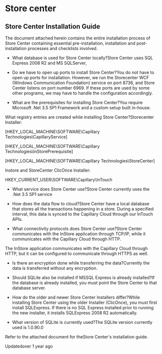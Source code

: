 # Store center

## Store Center Installation Guide

The document attached herein contains the entire installation process of Store Center containing essential pre-installation, installation and post-installation processes and checklists involved.

* What database is used for Store Center locally?Store Center uses SQL Express 2008 R2 and MS SQLServer,

* Do we have to open up ports to install Store Center?You do not have to open up ports for installation. However, we run the Storecenter WCF (Windows Communication Foundation) service on port 8736, and Store Center listens on port number 6969. If these ports are used by some other programs, we may have to handle the configuration accordingly.

* What are the prerequisites for installing Store Center?You require Microsoft .Net 3.5 SP1 Framework and a custom setup built in-house.

What registry entries are created while installing Store Center?Storecenter Installer:

[HKEY_LOCAL_MACHINE\SOFTWARE\Capillary Technologies\CapillaryService]

[HKEY_LOCAL_MACHINE\SOFTWARE\Capillary Technologies\InStorePrerequisite]

[HKEY_LOCAL_MACHINE\SOFTWARE\Capillary Technologies\StoreCenter]

Instore and StoreCenter ClicOnce Installer:

HKEY_CURRENT_USER\SOFTWARE\Capillary\InTouch

* What service does Store Center use?Store Center currently uses the .Net 3.5 SP1 service

* How does the data flow to cloud?Store Center have a local database that stores all the transactions happening in a store. During a specified interval, this data is synced to the Capillary Cloud through our InTouch APIs.

* What connectivity protocols does Store Center use?Store Center communicates with the InStore application through TCP/IP, while it communicates with the Capillary Cloud through HTTP.

The InStore application communicates with the Capillary Cloud through HTTP, but it can be configured to communicate through HTTPS as well.

* Is there an encryption done while transferring the data?Currently the data is transferred without any encryption.

* Should SQLite also be installed if MSSQL Express is already installed?If the database is already installed, you must point the Store Center to that database server.

* How do the older and newer Store Center Installers differ?While installing Store Center using the older Installer (ClicOnce), you must first install SQLExpress. If there is no SQL Express installed prior to running the new installer, it installs SQLExpress 2008 R2 automatically.

* What version of SQLite is currently used?The SQLite version currently used is 1.0.90.0

Refer to the attached document for theStore Center's installation guide.

Updatedover 1 year ago